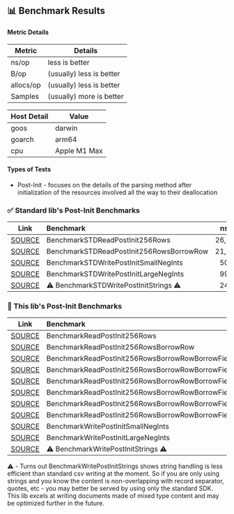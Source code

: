 ## 📊 Benchmark Results

#### Metric Details
| Metric | Details |
|-|-|
| ns/op | less is better |
| B/op | (usually) less is better |
| allocs/op | (usually) less is better |
| Samples | (usually) more is better |

| Host Detail | Value |
|-|-|
| goos | darwin |
| goarch | arm64 |
| cpu | Apple M1 Max |


#### Types of Tests

- Post-Init - focuses on the details of the parsing method after initialization of the resources involved all the way to their deallocation

### ✅ Standard lib's Post-Init Benchmarks

| Link | Benchmark | ns/op | B/op | allocs/op | Samples |
|---|:---|---:|---:|---:|---:|
| [SOURCE](../bench_reader_test.go) | BenchmarkSTDReadPostInit256Rows | 26,518 | 16,208 | 522 | 45,469 |
| [SOURCE](../bench_reader_test.go) | BenchmarkSTDReadPostInit256RowsBorrowRow | 21,104 | 3,920 | 266 | 57,159 |
| [SOURCE](../bench_writer_test.go) | BenchmarkSTDWritePostInitSmallNegInts | 50.52 | 4 | 2 | 24,037,272 |
| [SOURCE](../bench_writer_test.go) | BenchmarkSTDWritePostInitLargeNegInts | 99.47 | 48 | 2 | 11,980,027 |
| [SOURCE](../bench_writer_test.go) | ⚠️ BenchmarkSTDWritePostInitStrings ⚠️ | 24.27 | 0 | 0 | 48,998,090 |

### 🚀 This lib's Post-Init Benchmarks

| Link | Benchmark | ns/op | B/op | allocs/op | Samples |
|---|:---|---:|---:|---:|---:|
| [SOURCE](../bench_reader_test.go) | BenchmarkReadPostInit256Rows | 23,544 | 16,128 | 521 | 50,815 |
| [SOURCE](../bench_reader_test.go) | BenchmarkReadPostInit256RowsBorrowRow | 17,741 | 3,840 | 265 | 67,639 |
| [SOURCE](../bench_reader_test.go) | BenchmarkReadPostInit256RowsBorrowRowBorrowFields | 14,518 | 160 | 8 | 82,717 |
| [SOURCE](../bench_reader_test.go) | BenchmarkReadPostInit256RowsBorrowRowBorrowFieldsReadBuf | 14,400 | 160 | 8 | 82,689 |
| [SOURCE](../bench_reader_test.go) | BenchmarkReadPostInit256RowsBorrowRowBorrowFieldsRecBuf | 14,457 | 144 | 6 | 80,601 |
| [SOURCE](../bench_reader_test.go) | BenchmarkReadPostInit256RowsBorrowRowBorrowFieldsReadBufRecBuf | 14,396 | 144 | 6 | 83,990 |
| [SOURCE](../bench_reader_test.go) | BenchmarkReadPostInit256RowsBorrowRowBorrowFieldsRecBufNumFields | 14,084 | 0 | 0 | 85,561 |
| [SOURCE](../bench_reader_test.go) | BenchmarkReadPostInit256RowsBorrowRowBorrowFieldsReadBufRecBufNumFields | 14,006 | 0 | 0 | 85,872 |
| [SOURCE](../bench_writer_test.go) | BenchmarkWritePostInitSmallNegInts | 41.48 | 0 | 0 | 29,068,240 |
| [SOURCE](../bench_writer_test.go) | BenchmarkWritePostInitLargeNegInts | 59.47 | 0 | 0 | 20,169,776 |
| [SOURCE](../bench_writer_test.go) | ⚠️ BenchmarkWritePostInitStrings ⚠️ | 40.81 | 0 | 0 | 29,342,274 |

⚠️ - Turns out BenchmarkWritePostInitStrings shows string handling is less efficient than standard csv writing at the moment. So if you are only using strings and you know the content is non-overlapping with record separator, quotes, etc - you may better be served by using only the standard SDK. This lib excels at writing documents made of mixed type content and may be optimized further in the future.
